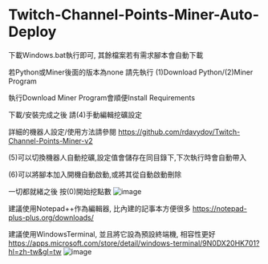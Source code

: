 # Twitch-Channel-Points-Miner-Auto-Deploy
下載Windows.bat執行即可, 其餘檔案若有需求腳本會自動下載

若Python或Miner後面的版本為none 請先執行 (1)Download Python/(2)Miner Program

執行Download Miner Program會順便Install Requirements

下載/安裝完成之後 請(4)手動編輯挖礦設定

詳細的機器人設定/使用方法請參閱 https://github.com/rdavydov/Twitch-Channel-Points-Miner-v2

(5)可以切換機器人自動挖礦,設定值會儲存在同目錄下,下次執行時會自動帶入

(6)可以將腳本加入開機自動啟動,或將其從自動啟動刪除

一切都就緒之後 按(0)開始挖點數
![image](https://github.com/Neo1102/Twitch-Channel-Points-Miner-Auto-Deploy/assets/22034115/ebb67502-43b2-4ce0-b2b2-c031be9668f7)


建議使用Notepad++作為編輯器, 比內建的記事本方便很多
https://notepad-plus-plus.org/downloads/


建議使用WindowsTerminal, 並且將它設為預設終端機, 相容性更好
https://apps.microsoft.com/store/detail/windows-terminal/9N0DX20HK701?hl=zh-tw&gl=tw
![image](https://github.com/Neo1102/Twitch-Channel-Points-Miner-Auto-Deploy/assets/22034115/4829b2d5-de3f-4b78-a667-ac9b4c342541)
